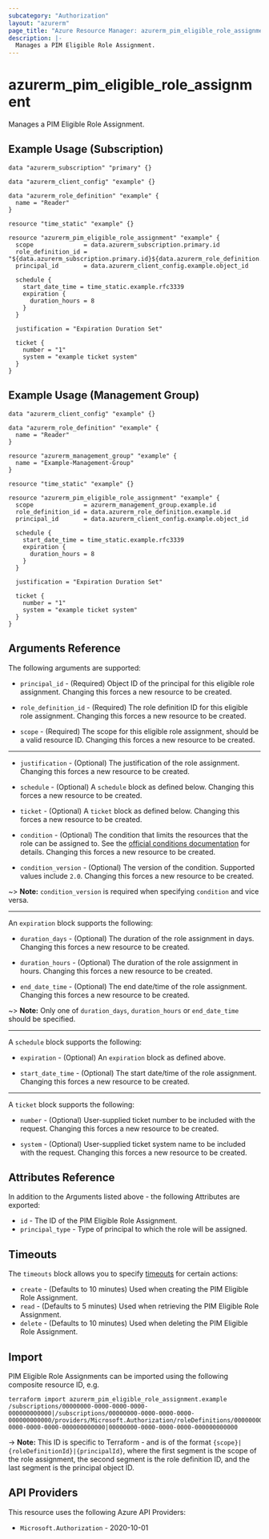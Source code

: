 ```yaml
---
subcategory: "Authorization"
layout: "azurerm"
page_title: "Azure Resource Manager: azurerm_pim_eligible_role_assignment"
description: |-
  Manages a PIM Eligible Role Assignment.
---
```


# azurerm_pim_eligible_role_assignment

Manages a PIM Eligible Role Assignment.

## Example Usage (Subscription)

```hcl
data "azurerm_subscription" "primary" {}

data "azurerm_client_config" "example" {}

data "azurerm_role_definition" "example" {
  name = "Reader"
}

resource "time_static" "example" {}

resource "azurerm_pim_eligible_role_assignment" "example" {
  scope              = data.azurerm_subscription.primary.id
  role_definition_id = "${data.azurerm_subscription.primary.id}${data.azurerm_role_definition.example.id}"
  principal_id       = data.azurerm_client_config.example.object_id

  schedule {
    start_date_time = time_static.example.rfc3339
    expiration {
      duration_hours = 8
    }
  }

  justification = "Expiration Duration Set"

  ticket {
    number = "1"
    system = "example ticket system"
  }
}
```

## Example Usage (Management Group)

```hcl
data "azurerm_client_config" "example" {}

data "azurerm_role_definition" "example" {
  name = "Reader"
}

resource "azurerm_management_group" "example" {
  name = "Example-Management-Group"
}

resource "time_static" "example" {}

resource "azurerm_pim_eligible_role_assignment" "example" {
  scope              = azurerm_management_group.example.id
  role_definition_id = data.azurerm_role_definition.example.id
  principal_id       = data.azurerm_client_config.example.object_id

  schedule {
    start_date_time = time_static.example.rfc3339
    expiration {
      duration_hours = 8
    }
  }

  justification = "Expiration Duration Set"

  ticket {
    number = "1"
    system = "example ticket system"
  }
}
```

## Arguments Reference

The following arguments are supported:

* `principal_id` - (Required) Object ID of the principal for this eligible role assignment. Changing this forces a new resource to be created.

* `role_definition_id` - (Required) The role definition ID for this eligible role assignment. Changing this forces a new resource to be created.

* `scope` - (Required) The scope for this eligible role assignment, should be a valid resource ID. Changing this forces a new resource to be created.

---

* `justification` - (Optional) The justification of the role assignment. Changing this forces a new resource to be created.

* `schedule` - (Optional) A `schedule` block as defined below. Changing this forces a new resource to be created.

* `ticket` - (Optional) A `ticket` block as defined below. Changing this forces a new resource to be created.


* `condition` - (Optional) The condition that limits the resources that the role can be assigned to. See the [official conditions documentation](https://learn.microsoft.com/en-us/azure/role-based-access-control/conditions-overview#what-are-role-assignment-conditions) for details. Changing this forces a new resource to be created.

* `condition_version` - (Optional) The version of the condition. Supported values include `2.0`. Changing this forces a new resource to be created.

~> **Note:** `condition_version` is required when specifying `condition` and vice versa.

---

An `expiration` block supports the following:

* `duration_days` - (Optional) The duration of the role assignment in days. Changing this forces a new resource to be created.

* `duration_hours` - (Optional) The duration of the role assignment in hours. Changing this forces a new resource to be created.

* `end_date_time` - (Optional) The end date/time of the role assignment. Changing this forces a new resource to be created.

~> **Note:** Only one of `duration_days`, `duration_hours` or `end_date_time` should be specified.

---

A `schedule` block supports the following:

* `expiration` - (Optional) An `expiration` block as defined above.

* `start_date_time` - (Optional) The start date/time of the role assignment. Changing this forces a new resource to be created.

---

A `ticket` block supports the following:

* `number` - (Optional) User-supplied ticket number to be included with the request. Changing this forces a new resource to be created.

* `system` - (Optional) User-supplied ticket system name to be included with the request. Changing this forces a new resource to be created.

## Attributes Reference

In addition to the Arguments listed above - the following Attributes are exported:

* `id` - The ID of the PIM Eligible Role Assignment.
* `principal_type` - Type of principal to which the role will be assigned.

## Timeouts

The `timeouts` block allows you to specify [timeouts](https://www.terraform.io/language/resources/syntax#operation-timeouts) for certain actions:

* `create` - (Defaults to 10 minutes) Used when creating the PIM Eligible Role Assignment.
* `read` - (Defaults to 5 minutes) Used when retrieving the PIM Eligible Role Assignment.
* `delete` - (Defaults to 10 minutes) Used when deleting the PIM Eligible Role Assignment.

## Import

PIM Eligible Role Assignments can be imported using the following composite resource ID, e.g.

```shell
terraform import azurerm_pim_eligible_role_assignment.example /subscriptions/00000000-0000-0000-0000-000000000000|/subscriptions/00000000-0000-0000-0000-000000000000/providers/Microsoft.Authorization/roleDefinitions/00000000-0000-0000-0000-000000000000|00000000-0000-0000-0000-000000000000
```

-> **Note:** This ID is specific to Terraform - and is of the format `{scope}|{roleDefinitionId}|{principalId}`, where the first segment is the scope of the role assignment, the second segment is the role definition ID, and the last segment is the principal object ID.

## API Providers
<!-- This section is generated, changes will be overwritten -->
This resource uses the following Azure API Providers:

* `Microsoft.Authorization` - 2020-10-01
